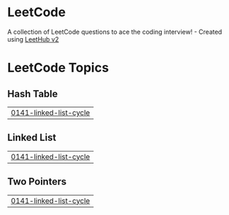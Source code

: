 # LeetCode
A collection of LeetCode questions to ace the coding interview! - Created using [LeetHub v2](https://github.com/arunbhardwaj/LeetHub-2.0)

<!---LeetCode Topics Start-->
# LeetCode Topics
## Hash Table
|  |
| ------- |
| [0141-linked-list-cycle](https://github.com/shahin-m-hashim/LeetCode/tree/master/0141-linked-list-cycle) |
## Linked List
|  |
| ------- |
| [0141-linked-list-cycle](https://github.com/shahin-m-hashim/LeetCode/tree/master/0141-linked-list-cycle) |
## Two Pointers
|  |
| ------- |
| [0141-linked-list-cycle](https://github.com/shahin-m-hashim/LeetCode/tree/master/0141-linked-list-cycle) |
<!---LeetCode Topics End-->